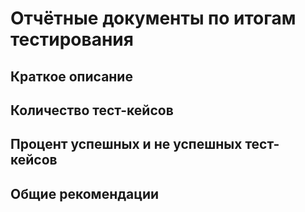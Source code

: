 # Отчётные документы по итогам тестирования

## Краткое описание


## Количество тест-кейсов


## Процент успешных и не успешных тест-кейсов

## Общие рекомендации
